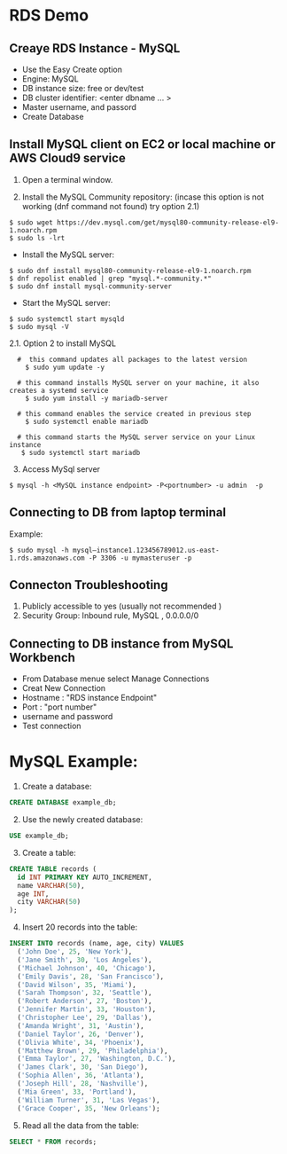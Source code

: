 # RDS Demo

## Creaye RDS Instance - MySQL

- Use the Easy Create option
- Engine: MySQL
- DB instance size: free or dev/test
- DB cluster identifier: <enter dbname ... >
- Master username, and passord
- Create Database


## Install MySQL client on EC2 or local machine or AWS Cloud9 service

1. Open a terminal window. 

2. Install the MySQL Community repository: (incase this option is not working (dnf command not found) try option 2.1)

  ```shell
  $ sudo wget https://dev.mysql.com/get/mysql80-community-release-el9-1.noarch.rpm 
  $ sudo ls -lrt
  ```
  - Install the MySQL server:
  ```shell
  $ sudo dnf install mysql80-community-release-el9-1.noarch.rpm
  $ dnf repolist enabled | grep "mysql.*-community.*"
  $ sudo dnf install mysql-community-server
  ```
  - Start the MySQL server:

  ```shell
  $ sudo systemctl start mysqld
  $ sudo mysql -V
  ```

2.1. Option 2 to install MySQL

```shell
  #  this command updates all packages to the latest version
    $ sudo yum update -y 

  # this command installs MySQL server on your machine, it also creates a systemd service
    $ sudo yum install -y mariadb-server

  # this command enables the service created in previous step
    $ sudo systemctl enable mariadb

  # this command starts the MySQL server service on your Linux instance
   $ sudo systemctl start mariadb
```

3. Access MySql server 
```shell
$ mysql -h <MySQL instance endpoint> -P<portnumber> -u admin  -p 
```

## Connecting to DB from laptop terminal 

Example:
```shell
$ sudo mysql -h mysql–instance1.123456789012.us-east-1.rds.amazonaws.com -P 3306 -u mymasteruser -p
```
## 

## Connecton Troubleshooting
1. Publicly accessible to yes (usually not recommended )
2. Security Group: Inbound rule, MySQL , 0.0.0.0/0


## Connecting to DB instance from MySQL Workbench

- From Database menue select Manage Connections
- Creat New Connection
- Hostname : "RDS instance Endpoint"
- Port : "port number"
- username and password
- Test connection

# MySQL Example:

1. Create a database:
```sql
CREATE DATABASE example_db;
```

2. Use the newly created database:
```sql
USE example_db;
```

3. Create a table:
```sql
CREATE TABLE records (
  id INT PRIMARY KEY AUTO_INCREMENT,
  name VARCHAR(50),
  age INT,
  city VARCHAR(50)
);
```

4. Insert 20 records into the table:

```sql
INSERT INTO records (name, age, city) VALUES
  ('John Doe', 25, 'New York'),
  ('Jane Smith', 30, 'Los Angeles'),
  ('Michael Johnson', 40, 'Chicago'),
  ('Emily Davis', 28, 'San Francisco'),
  ('David Wilson', 35, 'Miami'),
  ('Sarah Thompson', 32, 'Seattle'),
  ('Robert Anderson', 27, 'Boston'),
  ('Jennifer Martin', 33, 'Houston'),
  ('Christopher Lee', 29, 'Dallas'),
  ('Amanda Wright', 31, 'Austin'),
  ('Daniel Taylor', 26, 'Denver'),
  ('Olivia White', 34, 'Phoenix'),
  ('Matthew Brown', 29, 'Philadelphia'),
  ('Emma Taylor', 27, 'Washington, D.C.'),
  ('James Clark', 30, 'San Diego'),
  ('Sophia Allen', 36, 'Atlanta'),
  ('Joseph Hill', 28, 'Nashville'),
  ('Mia Green', 33, 'Portland'),
  ('William Turner', 31, 'Las Vegas'),
  ('Grace Cooper', 35, 'New Orleans');
```

5. Read all the data from the table:
```sql
SELECT * FROM records;
```

